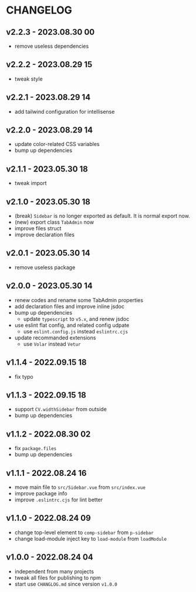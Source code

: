 # CHANGELOG

## v2.2.3 - 2023.08.30 00
* remove useless dependencies


## v2.2.2 - 2023.08.29 15
* tweak style


## v2.2.1 - 2023.08.29 14
* add tailwind configuration for intellisense


## v2.2.0 - 2023.08.29 14
* update color-related CSS variables
* bump up dependencies


## v2.1.1 - 2023.05.30 18
* tweak import


## v2.1.0 - 2023.05.30 18
* (break) `Sidebar` is no longer exported as default. It is normal export now.
* (new) export class `TabAdmin` now
* improve files struct
* improve declaration files


## v2.0.1 - 2023.05.30 14
* remove useless package


## v2.0.0 - 2023.05.30 14
* renew codes and rename some TabAdmin properties
* add declaration files and improve inline jsdoc
* bump up dependencies
	* update `typescript` to `v5.x`, and renew jsdoc
* use eslint flat config, and related config udpate
	* use `eslint.config.js` instead `eslintrc.cjs`
* update recommanded extensions
	* use `Volar` instead `Vetur`


## v1.1.4 - 2022.09.15 18
* fix typo


## v1.1.3 - 2022.09.15 18
* support `CV.widthSidebar` from outside
* bump up dependencies


## v1.1.2 - 2022.08.30 02
* fix `package.files`
* bump up dependencies


## v1.1.1 - 2022.08.24 16
* move main file to `src/Sidebar.vue` from `src/index.vue`
* improve package info
* improve `.eslintrc.cjs` for lint better


## v1.1.0 - 2022.08.24 09
* change top-level element to `comp-sidebar` from `p-sidebar`
* change load-module inject key to `load-module` from `loadModule`


## v1.0.0 - 2022.08.24 04
* independent from many projects
* tweak all files for publishing to npm
* start use `CHANGLOG.md` since version `v1.0.0`
